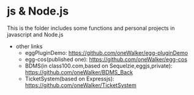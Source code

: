 # js & Node.js

This is the folder includes some functions and personal projects in javascript and Node.js

- other links
  - eggPluginDemo: <https://github.com/oneWalker/egg-pluginDemo>
  - egg-cos(published one): <https://github.com/oneWalker/egg-cos>
  - BDMS(in class100.com,based on Sequelzie,eggjs,private): <https://github.com/oneWalker/BDMS_Back>
  - TicketSystem(based on Expressjs): <https://github.com/oneWalker/TicketSystem>
